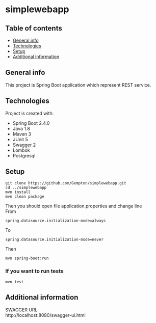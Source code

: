 # simplewebapp

## Table of contents

* [General info](#general-info)
* [Technologies](#technologies)
* [Setup](#setup)
* [Additional information](#additional-information)

## General info
This project is Spring Boot application which represent REST service.

## Technologies
Project is created with:
* Spring Boot 2.4.0
* Java 1.8
* Maven 3
* JUnit 5
* Swagger 2
* Lombok
* Postgresql

## Setup
```
git clone https://github.com/Gempton/simplewebapp.git
cd ../simplewebapp
mvn install
mvn clean package
```
Then you should open file application.properties and change line <br />
From
```
spring.datasource.initialization-mode=always
```
To
```
spring.datasource.initialization-mode=never
```
Then
```
mvn spring-boot:run
```
### If you want to run tests
```
mvn test
```

## Additional information
SWAGGER URL <br />
http://localhost:8080/swagger-ui.html
